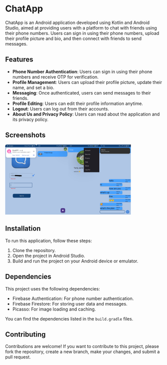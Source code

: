 # ChatApp

ChatApp is an Android application developed using Kotlin and Android Studio, aimed at providing users with a platform to chat with friends using their phone numbers. Users can sign in using their phone numbers, upload their profile picture and bio, and then connect with friends to send messages.

## Features

- **Phone Number Authentication**: Users can sign in using their phone numbers and receive OTP for verification.
- **Profile Management**: Users can upload their profile picture, update their name, and set a bio.
- **Messaging**: Once authenticated, users can send messages to their friends.
- **Profile Editing**: Users can edit their profile information anytime.
- **Logout**: Users can log out from their accounts.
- **About Us and Privacy Policy**: Users can read about the application and its privacy policy.

## Screenshots

<img  align="left" src="signup.jpg" width="20%" height="20%">
<img  align="left" src="main1.jpg" width="20%" height="20%">
<img  align="left" src="profile1.jpg" width="20%" height="20%">
<img src="chat.jpg" width="20%" height="20%">


## Installation

To run this application, follow these steps:
1. Clone the repository.
2. Open the project in Android Studio.
3. Build and run the project on your Android device or emulator.

## Dependencies

This project uses the following dependencies:
- Firebase Authentication: For phone number authentication.
- Firebase Firestore: For storing user data and messages.
- Picasso: For image loading and caching.

You can find the dependencies listed in the `build.gradle` files.

## Contributing
Contributions are welcome! If you want to contribute to this project, please fork the repository, create a new branch, make your changes, and submit a pull request.
